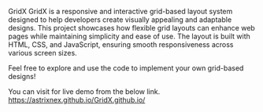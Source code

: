 GridX
GridX is a responsive and interactive grid-based layout system designed to help developers create visually appealing and adaptable designs. This project showcases how flexible grid layouts can enhance web pages while maintaining simplicity and ease of use. The layout is built with HTML, CSS, and JavaScript, ensuring smooth responsiveness across various screen sizes.

Feel free to explore and use the code to implement your own grid-based designs!

You can visit for live demo from the below link.
https://astrixnex.github.io/GridX.github.io/
